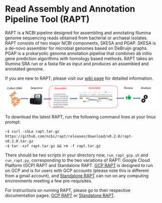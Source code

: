 # Read Assembly and Annotation Pipeline Tool (RAPT)

RAPT is a NCBI pipeline designed for assembling and annotating Illumina genome sequencing reads obtained from bacterial or archaeal isolates. RAPT consists of two major NCBI components, SKESA and PGAP. SKESA is a de-novo assembler for microbial genomes based on DeBruijn graphs. PGAP is a prokaryotic genome annotation pipeline that combines ab initio gene prediction algorithms with homology based methods. RAPT takes an Illumina SRA run or a fasta file as input and produces an assembled and annotated genome. 

If you are new to RAPT, please visit our [wiki page](https://github.com/ncbi/rapt/wiki) for detailed information.

![RAPT](RAPT_context2.png)

To download the latest RAPT, run the following command lines at your linux prompt:
```
~$ curl -sSLo rapt.tar.gz https://github.com/ncbi/rapt/releases/download/v0.2.0/rapt-v0.2.0.tar.gz
~$ tar -xzf rapt.tar.gz && rm -f rapt.tar.gz
```


There should be two scripts in your directory now, `run_rapt_gcp.sh` and `run_rapt.py`, corresponding to the two variations of RAPT:  Google Cloud Platform (GCP) RAPT and Standalone RAPT. [GCP RAPT](GCP%20RAPT.md) is designed to run on GCP and is for users with GCP accounts (please note this is different from a gmail account), and [Standalone RAPT](Standalone%20RAPT.md) can run on any computing environments meeting a few pre-requisites.

For instructions on running RAPT, please go to their respective documentation pages: [GCP RAPT](GCP%20RAPT.md) or [Standalone RAPT](Standalone%20RAPT.md).

